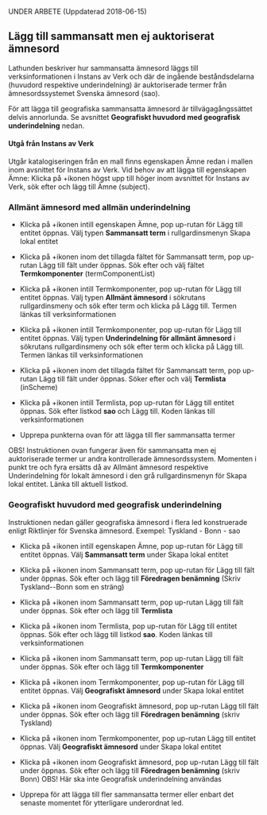 UNDER ARBETE (Uppdaterad 2018-06-15)

## Lägg till sammansatt men ej auktoriserat ämnesord 

Lathunden beskriver hur sammansatta ämnesord läggs till verksinformationen i Instans av Verk och där de ingående beståndsdelarna (huvudord respektive underindelning) är auktoriserade termer från ämnesordssystemet Svenska ämnesord (sao). 

För att lägga till geografiska sammansatta ämnesord är tillvägagångssättet delvis annorlunda. Se avsnittet **Geografiskt huvudord med geografisk underindelning** nedan.

#### Utgå från Instans av Verk
Utgår katalogiseringen från en mall finns egenskapen Ämne redan i mallen inom avsnittet för Instans av Verk. Vid behov av att lägga till egenskapen Ämne: Klicka på +ikonen högst upp till höger inom avsnittet för Instans av Verk, sök efter och lägg till Ämne (subject).

### Allmänt ämnesord med allmän underindelning

* Klicka på +ikonen intill egenskapen Ämne, pop up-rutan för Lägg till entitet öppnas. Välj typen **Sammansatt term** i rullgardinsmenyn Skapa lokal entitet

* Klicka på +ikonen inom det tillagda fältet för Sammansatt term, pop up-rutan Lägg till fält under öppnas. Sök efter och välj fältet **Termkomponenter** (termComponentList)

* Klicka på +ikonen intill Termkomponenter, pop up-rutan för Lägg till entitet öppnas. Välj typen **Allmänt ämnesord** i sökrutans rullgardinsmeny och sök efter term och klicka på Lägg till. Termen länkas till verksinformationen

* Klicka på +ikonen intill Termkomponenter, pop up-rutan för Lägg till entitet öppnas. Välj typen **Underindelning för allmänt ämnesord** i sökrutans rullgardinsmeny och sök efter term och klicka på Lägg till. Termen länkas till verksinformationen

* Klicka på +ikonen inom det tillagda fältet för Sammansatt term, pop up-rutan Lägg till fält under öppnas. Söker efter och välj **Termlista** (inScheme)

* Klicka på +ikonen intill Termlista, pop up-rutan för Lägg till entitet öppnas. Sök efter listkod **sao** och Lägg till. Koden länkas till verksinformationen

* Upprepa punkterna ovan för att lägga till fler sammansatta termer

OBS! Instruktionen ovan fungerar även för sammansatta men ej auktoriserade termer ur andra kontrollerade ämnesordssystem. Momenten i punkt tre och fyra ersätts då av Allmänt ämnesord respektive Underindelning för lokalt ämnesord i den grå rullgardinsmenyn för Skapa lokal entitet. Länka till aktuell listkod.

### Geografiskt huvudord med geografisk underindelning
Instruktionen nedan gäller geografiska ämnesord i flera led konstruerade enligt Riktlinjer för Svenska ämnesord.
Exempel: Tyskland - Bonn - sao

* Klicka på +ikonen intill egenskapen Ämne, pop up-rutan för Lägg till entitet öppnas. Välj **Sammansatt term** under Skapa lokal entitet

* Klicka på +ikonen inom Sammansatt term, pop up-rutan för Lägg till fält under öppnas. Sök efter och lägg till **Föredragen benämning** (Skriv Tyskland--Bonn som en sträng)

* Klicka på +ikonen inom Sammansatt term, pop up-rutan Lägg till fält under öppnas. Sök efter och lägg till **Termlista**

* Klicka på +ikonen inom Termlista, pop up-rutan för Lägg till entitet öppnas. Sök efter och lägg till listkod **sao**. Koden länkas till verksinformationen
    
* Klicka på +ikonen inom Sammansatt term, pop up-rutan Lägg till fält under öppnas. Sök efter och lägg till **Termkomponenter**

* Klicka på +ikonen inom Termkomponenter, pop up-rutan för Lägg till entitet öppnas. Välj **Geografiskt ämnesord** under Skapa lokal entitet

* Klicka på +ikonen inom Geografiskt ämnesord, pop up-rutan Lägg till fält under öppnas. Sök efter och lägg till **Föredragen benämning** (skriv Tyskland)
    
* Klicka på +ikonen inom Termkomponenter, pop up-rutan Lägg till entitet öppnas. Välj **Geografiskt ämnesord** under Skapa lokal entitet

* Klicka på +ikonen inom Geografiskt ämnesord, pop up-rutan Lägg till fält under öppnas. Sök efter och lägg till **Föredragen benämning** (skriv Bonn) OBS! Här ska inte Geografisk underindelning användas

* Upprepa för att lägga till fler sammansatta termer eller enbart det senaste momentet för ytterligare underordnat led.
